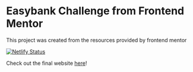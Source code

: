 # Easybank Challenge from Frontend Mentor

This project was created from the resources provided by frontend mentor

[![Netlify Status](https://api.netlify.com/api/v1/badges/72453c8e-9f6c-41ea-8521-418ea1ccd096/deploy-status)](https://app.netlify.com/sites/hungry-curie-006f00/deploys)

Check out the final website [here](https://hungry-curie-006f00.netlify.app/#)!
